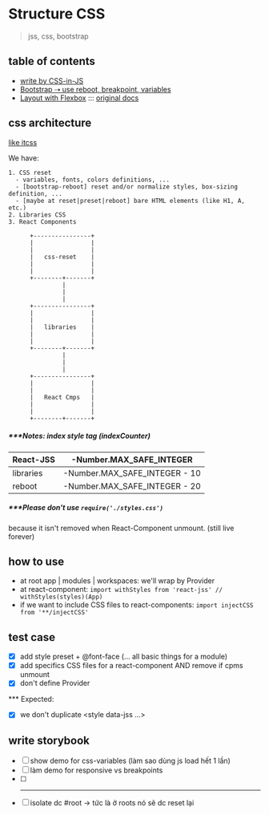 # Structure CSS

> jss, css, bootstrap



## table of contents

 -    [write by CSS-in-JS](https://cssinjs.org )
 -    [Bootstrap ⇢ use reboot, breakpoint, variables](https://getbootstrap.com/docs/4.1/layout/overview/#responsive-breakpoints)
 -    [Layout with Flexbox](https://css-tricks.com/snippets/css/a-guide-to-flexbox/) ::: [original docs](https://www.w3schools.com/css/css3_flexbox.asp)



## css architecture

  [like itcss](https://www.xfive.co/blog/itcss-scalable-maintainable-css-architecture/)

  We have:

    1. CSS reset
      - variables, fonts, colors definitions, ...
      - [bootstrap-reboot] reset and/or normalize styles, box-sizing definition, ...
      - [maybe at reset|preset|reboot] bare HTML elements (like H1, A, etc.)
    2. Libraries CSS
    3. React Components

          +----------------+
          |                |
          |                |
          |   css-reset    |
          |                |
          |                |
          +--------+-------+
                   |
                   |
                   |
          +----------------+
          |                |
          |                |
          |   libraries    |
          |                |
          |                |
          +--------+-------+
                   |
                   |
                   |
          +----------------+
          |                |
          |                |
          |   React Cmps   |
          |                |
          |                |
          +--------+-------+

  ##### ***Notes: index style tag (indexCounter)

  | React-JSS | -Number.MAX_SAFE_INTEGER |
  |---        |---|
  | libraries | -Number.MAX_SAFE_INTEGER - 10 |
  | reboot    | -Number.MAX_SAFE_INTEGER - 20 |

  ##### ***Please don't use `require('./styles.css')`
  because it isn't removed when React-Component unmount. (still live forever)



## how to use

- at root app | modules | workspaces: we'll wrap by Provider
- at react-component: `import withStyles from 'react-jss' // withStyles(styles)(App)`
- if we want to include CSS files to react-components: `import injectCSS from '**/injectCSS'`



## test case

 - [x] add style preset + @font-face (... all basic things for a module)
 - [x] add specifics CSS files for a react-component AND remove if cpms unmount
 - [x] don't define Provider

*** Expected:

 - [x] we don't duplicate <style data-jss ...>



## write storybook
 - [ ] show demo for css-variables (làm sao dùng js load hết 1 lần)
 - [ ] làm demo for responsive vs breakpoints
 - [ ] ---
 - [ ] isolate dc #root -> tức là ở roots nó sẽ dc reset lại
